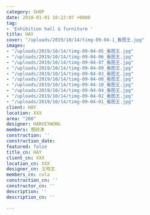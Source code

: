 ```yaml
---
category: SHOP
date: 2018-01-01 10:22:07 +0800
tag:
- 'Exhibition hall & furniture '
title: HAY
cover: "/uploads/2019/10/14/timg-09-04-1_看图王.jpg"
images:
- "/uploads/2019/10/14/timg-09-04-05_看图王.jpg"
- "/uploads/2019/10/14/timg-09-04-06_看图王.jpg"
- "/uploads/2019/10/14/timg-09-04-07_看图王.jpg"
- "/uploads/2019/10/14/timg-09-04-09_看图王.jpg"
- "/uploads/2019/10/14/timg-09-04-03_看图王.jpg"
- "/uploads/2019/10/14/timg-09-04-08_看图王.jpg"
- "/uploads/2019/10/14/timg-09-04-10_看图王.jpg"
- "/uploads/2019/10/14/timg-09-04-04_看图王.jpg"
- "/uploads/2019/10/14/timg-09-04-02_看图王.jpg"
- "/uploads/2019/10/14/timg-09-04-01_看图王.jpg"
client: HAY
location: XXX
area: "200"
designer: HARVEYWONG
members: 禤锐涛
construction: ''
construction_date: 
featured: false
title_cn: HAY
client_cn: XXX
location_cn: XXX
designer_cn: 王晗文
members_cn: cola
construction_cn: ''
constructor_cn: ''
description: ''
description_cn: ''

---
```

